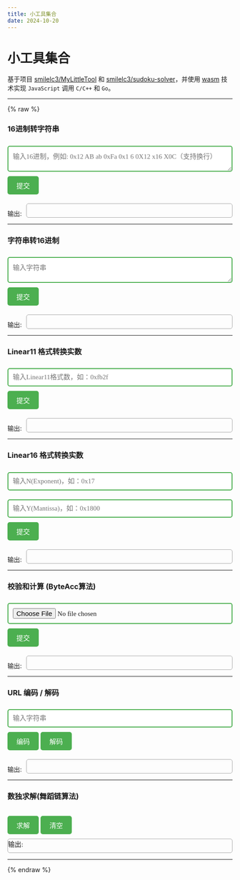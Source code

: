 ```yaml
---
title: 小工具集合
date: 2024-10-20
---
```


# 小工具集合

基于项目 [smilelc3/MyLittleTool](https://github.com/smilelc3/MyLittleTool) 和 [smilelc3/sudoku-solver](https://github.com/smilelc3/sudoku-solver)，并使用 [wasm](https://developer.mozilla.org/zh-CN/docs/WebAssembly/C_to_Wasm) 技术实现 `JavaScript` 调用 `C/C++` 和 `Go`。

---
{% raw %}
<div class="tool-section" id="Hex2Ascii">
    <h3>16进制转字符串</h3>
    <textarea placeholder="输入16进制，例如: 0x12 AB ab 0xFa 0x1 6 0X12 x16 X0C（支持换行）" id="inHexStr"></textarea>
    <button onclick="summit('Hex2Ascii', 'inHexStr', 'outAsciiStr')">提交</button>
    <div class="output-container">
        <span class="output-label">输出:</span>
        <div class="output" id="outAsciiStr"></div>
    </div>
</div>
<hr>
<div class="tool-section" id="Ascii2Hex">
    <h3>字符串转16进制</h3>
    <textarea placeholder="输入字符串" id="inAsciiStr"></textarea>
    <button onclick="summit('Ascii2Hex', 'inAsciiStr', 'outHexStr')">提交</button>
    <div class="output-container">
        <span class="output-label">输出:</span>
        <div class="output" id="outHexStr"></div>
    </div>
</div>
<hr>
<div class="tool-section" id="Linea11Trans">
    <h3>Linear11 格式转换实数</h3>
    <input type="text" placeholder="输入Linear11格式数，如：0xfb2f" id="inLinear11" />
    <button onclick="summit('Linea11Trans', 'inLinear11', 'outRealForLinear11')">提交</button>
    <div class="output-container">
        <span class="output-label">输出:</span>
        <div class="output" id="outRealForLinear11"></div>
    </div>
</div>
<hr>
<div class="tool-section" id="Linea16Trans">
    <h3>Linear16 格式转换实数</h3>
    <input type="text" placeholder="输入N(Exponent)，如：0x17" id="inLinear16Exp" />
    <input type="text" placeholder="输入Y(Mantissa)，如：0x1800" id="inLinear16Man" />
    <button onclick="summit('Linea16Trans', 'inLinear16Exp', 'outRealForLinear16')">提交</button>
    <div class="output-container">
        <span class="output-label">输出:</span>
        <div class="output" id="outRealForLinear16"></div>
    </div>
</div>
<hr>
<div class="tool-section" id="ByteAccByMem">
    <h3>校验和计算 (ByteAcc算法)</h3>
    <input type="file" id="fileInput" />
    <button onclick="summit('ByteAcc', null, 'outByteAcc')">提交</button>
    <div class="output-container">
        <span class="output-label">输出:</span>
        <div class="output" id="outByteAcc"></div>
    </div>
</div>
<hr>
<div class="tool-section" id="UrlEncode">
    <h3>URL 编码 / 解码</h3>
    <input type="text" placeholder="输入字符串" id="inUrlStr" />
    <button onclick="summit('UrlEncode', 'inUrlStr', 'outUrlStr')">编码</button>
    <button onclick="summit('UrlDecode', 'inUrlStr', 'outUrlStr')">解码</button>
    <div class="output-container">
        <span class="output-label">输出:</span>
        <div class="output" id="outUrlStr"></div>
    </div>
</div>
<hr>
<div class="tool-section" id="sudoku">
    <h3>数独求解(舞蹈链算法)</h3>
    <table class="sudoku-table">
        <tbody id="sudoku-tbody">
        <!-- 动态生成的行和单元格将插入到这里 -->
        </tbody>
    </table>
    <button onclick="solveSudoku()">求解</button>
    <button onclick="clearSudoku()">清空</button>
    <div class="output" id="outSudoku">输出:</div>
</div>
<hr>
<script src="/js/MyLittleTool.js"></script>
<script>
    let C_Hex2Ascii, C_Ascii2Hex, C_Linear11Trans, C_Linear16Trans, C_ByteAccByMem, C_DateTimeCalc;
    // 等待 wasm 模块加载
    Module.onRuntimeInitialized = async () => {
        C_Hex2Ascii = Module.cwrap('C_Hex2Ascii', 'string', ['string']);
        C_Ascii2Hex = Module.cwrap('C_Ascii2Hex', 'string', ['string']);
        C_Linear11Trans = Module.cwrap('C_Linear11Trans', 'string', ['string']);
        C_Linear16Trans = Module.cwrap('C_Linear16Trans', 'string', ['string', 'string']);
        C_ByteAccByMem = Module.cwrap('C_ByteAccByMem', 'string', ['number', 'number']);
        C_DateTimeCalc = Module.cwrap('C_DateTimeCalc', 'string', ['string', 'string', 'string']);
        console.log("C/C++ Wasm loaded successfully");
    };
    // 调用 wasm 中导出的函数或自定义函数
    function summit(funcName, inputId, outputId) {
        let input;
        if (document.getElementById(inputId)) {
            input = document.getElementById(inputId).value;
        }
        let output;
        switch (funcName) {
            case 'Hex2Ascii':
                output = C_Hex2Ascii(input);
                break;
            case 'Ascii2Hex':
                output = C_Ascii2Hex(input);
                break;
            case 'Linea11Trans':
                output = C_Linear11Trans(input);
                break;
            case 'Linea16Trans':
                let input2;
                input2 = document.getElementById("inLinear16Man").value;
                output = C_Linear16Trans(input, input2);
                break;
            case 'ByteAcc':
                return doByteAcc(outputId);
            case 'UrlEncode':
                output = encodeURI(input);
                break;
            case 'UrlDecode':
                output = decodeURI(input);
                break;
        }
        updateOutput(outputId, output);
    }
    function updateOutput(outputId, output) {
        document.getElementById(outputId).innerText = `${output}`;
    }
    function doByteAcc(outputId) {
        const fileInput = document.getElementById('fileInput');
        if (fileInput.files.length === 0) {
            alert('请先选择一个文件');
            return;
        }
        const file = fileInput.files[0];
        if (file.size > 2147483648 / 2 * 0.9) {
            console.log("file size " + file.size + " is out of range")
            updateOutput(outputId, "文件过大");
            return;
        }
        reader = new FileReader();
        reader.onload = (event) => {
            updateOutput(outputId, "处理中");
            let arrayBuffer = event.target.result;
            let byteArray = new Uint8Array(arrayBuffer);
            const length = byteArray.length;
            // 分配内存并拷贝数据
            let buffer = Module._malloc(length);
            try {
                Module.HEAPU8.set(byteArray, buffer);
                byteArray = null;
                arrayBuffer = null;
                // 调用 C++ 函数打印字节
                const checksumByteAcc = C_ByteAccByMem(buffer, length);
                updateOutput(outputId, checksumByteAcc);
            } catch (error) {
                console.error("Error during C function call:", error);
                updateOutput(outputId, "处理出错");
            } finally { // 释放内存
                Module._free(buffer);
                buffer = null;
                byteArray = null;
                arrayBuffer = null;
                reader.onload = null; // 清理事件处理程序
                reader = null;
            }
        };
        reader.onprogress = (event) => {
            updateOutput(outputId, "处理中");
        }
        reader.readAsArrayBuffer(file);
    }
</script>
<script src="/js/wasm_exec.js"></script>
<script>
    let go;
    async function loadGoWasm() {
        go = new Go();
        const response = await fetch("/js/sudoku.wasm");
        const result = await WebAssembly.instantiateStreaming(response, go.importObject);
        go.run(result.instance);
    }
    loadGoWasm().then(() => {
        console.log("Go Wasm loaded successfully");
    }).catch(err => {
        console.error("Error loading Go Wasm:", err);
    });
    function solveSudoku() {
        const inputs = document.querySelectorAll('.sudoku-input'); // 获取所有输入框
        const matrix = [];
        inputs.forEach(input => {   // 将输入值转换为数字，如果为空则为 0
            matrix.push(input.value ? Number(input.value) : 0);
        });
        if (matrix.length != 81) {    // 确保数组长度为 81
            alert("输入不完整，请确保填写所有数字。");
            return;
        }
        const jsArray = Array.from(matrix);
        const ret = GO_sudoku(jsArray);
        if (ret.isSolved) {             // 填充表格
            inputs.forEach((input, index) => {
                input.value = ret.result[index]; // 填充结果数组
                document.getElementById('outSudoku').textContent = '输出: 耗时 ' + ret.timeMs + ' ms';
            });
        } else {
          document.getElementById('outSudoku').textContent = '该数独无解';
        }
    };
    function clearSudoku() {
        const inputs = document.querySelectorAll('.sudoku-input');
        inputs.forEach(input => {
            input.value = ''; // 清空输入框
            document.getElementById('outSudoku').textContent = '输出:';
        });
    };
</script>
<script>
    const tableBody = document.getElementById('sudoku-tbody');
    for (let i = 0; i < 9; i++) {
        const row = document.createElement('tr'); // 创建一行
        for (let j = 0; j < 9; j++) {
            const cell = document.createElement('td'); // 创建一个单元格
            const input = document.createElement('input'); // 创建输入框
            input.type = 'number'; // 设置输入框类型
            input.className = 'sudoku-input';
            input.min = 1; // 设置最小值
            input.max = 9; // 设置最大值
            input.addEventListener('input', function () {
                    // 将输入值限制为 1 到 9 的数字
                    if (this.value.length > 1) {
                        this.value = this.value.slice(0, 1); // 只保留第一个字符
                    }
                    const num = parseInt(this.value, 10);   // 必须满足1~9
                    if (num < 1 || num > 9 || isNaN(num)) {
                        this.value = ''; // 清空输入
                    }
                });
            cell.appendChild(input); // 将输入框添加到单元格
            row.appendChild(cell); // 将单元格添加到行
        }
        tableBody.appendChild(row); // 将行添加到表格主体
    }
    function validateInput(input) {
        const value = parseInt(input.value, 10);
        if (value < 1 || value > 9 || isNaN(value)) {
            input.value = ''; // 清空输入
        }
    }
</script>
<style>
    textarea, input[type="text"], input[type="file"] {
        width: 100%;
        padding: 10px;
        margin: 10px 0;
        border: 2px solid #4CAF50;
        border-radius: 5px;
        font-family: Consolas;
        font-size: 15px;
        resize: vertical;
    }
    button {
        padding: 10px 20px;
        background-color: #4CAF50;
        color: white;
        border: none;
        border-radius: 5px;
        cursor: pointer;
        font-size: 15px;
    }
    button:hover {
        background-color: #45a049;
    }
    .output-container {
        display: flex; /* 使用 Flexbox 布局 */
        align-items: flex-end;
        margin-top: 10px;
    }
    .output-label {
        margin-right: 10px;
    }
    .output {
        margin-top: 10px;
        font-family: Consolas;
        font-size: 15px;
        border: 1px solid #aaa;
        min-height: 30px;
        border-radius: 5px;
        flex: 1; /* 使输出框占满剩余的空间 */
    }
    .sudoku-table {
        width: auto;
        td {
            width: 30px;
            height: 30px;
            border: 1px solid #45a049;
            text-align: center;
            vertical-align: middle;
            position: relative; /* 为了绝对定位标签 */
            padding: 10px;
            background-color: #f9f9f9;
        }
        .sudoku-input {
        border: none;
        text-align: center;
        font-size: 22px;
        box-sizing: border-box;
        padding: 0;
        margin: 0;
        outline: none;
        color: #333; /* 输入框中数字的颜色 */
        background-color: #f9f9f9;
        }
        /* 隐藏数字输入框的上下箭头 */
        input[type="number"]::-webkit-inner-spin-button,
        input[type="number"]::-webkit-outer-spin-button {
            -webkit-appearance: none;
            margin: 0;
        }
        td:first-child {
            border-left: 2px solid #4CAF50; /* 左边框加粗 */
        }
        td:nth-child(3n) {
            border-right: 2px solid #4CAF50; /* 右边框加粗 */
        }
        tr:first-child td {
            border-top: 2px solid #4CAF50; /* 上边框加粗 */
        }
        tr:nth-child(3n) td {
            border-bottom: 2px solid #4CAF50; /* 下边框加粗 */
        }
    }
</style>
{% endraw %}